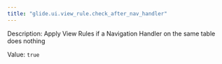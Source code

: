 ```yaml
---
title: "glide.ui.view_rule.check_after_nav_handler"
---
```


Description: Apply View Rules if a Navigation Handler on the same table does nothing

Value: `true`